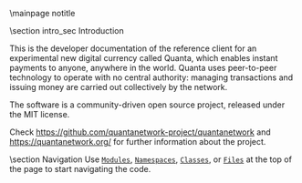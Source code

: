 \mainpage notitle

\section intro_sec Introduction

This is the developer documentation of the reference client for an experimental new digital currency called Quanta,
which enables instant payments to anyone, anywhere in the world. Quanta uses peer-to-peer technology to operate
with no central authority: managing transactions and issuing money are carried out collectively by the network.

The software is a community-driven open source project, released under the MIT license.

Check https://github.com/quantanetwork-project/quantanetwork and https://quantanetwork.org/ for further information about the project.

\section Navigation
Use <a href="modules.html"><code>Modules</code></a>, <a href="namespaces.html"><code>Namespaces</code></a>, <a href="classes.html"><code>Classes</code></a>, or <a href="files.html"><code>Files</code></a> at the top of the page to start navigating the code.

